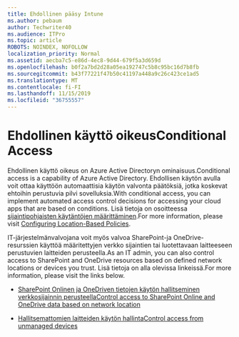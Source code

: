 ```yaml
---
title: Ehdollinen pääsy Intune
ms.author: pebaum
author: Techwriter40
ms.audience: ITPro
ms.topic: article
ROBOTS: NOINDEX, NOFOLLOW
localization_priority: Normal
ms.assetid: aecba7c5-e86d-4ec8-9d44-679f5a3d659d
ms.openlocfilehash: b0f2a7bd2d28a05ea192747c5b8c95bc16d7b8fb
ms.sourcegitcommit: b43f77221f47b50c41197a448a9c26c423ce1ad5
ms.translationtype: MT
ms.contentlocale: fi-FI
ms.lasthandoff: 11/15/2019
ms.locfileid: "36755557"
---
```

# <a name="conditional-access"></a><span data-ttu-id="08b39-102">Ehdollinen käyttö oikeus</span><span class="sxs-lookup"><span data-stu-id="08b39-102">Conditional Access</span></span>

<span data-ttu-id="08b39-103">Ehdollinen käyttö oikeus on Azure Active Directoryn ominaisuus.</span><span class="sxs-lookup"><span data-stu-id="08b39-103">Conditional access is a capability of Azure Active Directory.</span></span> <span data-ttu-id="08b39-104">Ehdollisen käytön avulla voit ottaa käyttöön automaattisia käytön valvonta päätöksiä, jotka koskevat ehtoihin perustuvia pilvi sovelluksia.</span><span class="sxs-lookup"><span data-stu-id="08b39-104">With conditional access, you can implement automated access control decisions for accessing your cloud apps that are based on conditions.</span></span> <span data-ttu-id="08b39-105">Lisä tietoja on osoitteessa [sijaintipohjaisten käytäntöjen määrittäminen](https://docs.microsoft.com/azure/active-directory/conditional-access/overview).</span><span class="sxs-lookup"><span data-stu-id="08b39-105">For more information, please visit [Configuring Location-Based Policies](https://docs.microsoft.com/azure/active-directory/conditional-access/overview).</span></span>

<span data-ttu-id="08b39-106">IT-järjestelmänvalvojana voit myös valvoa SharePoint-ja OneDrive-resurssien käyttöä määritettyjen verkko sijaintien tai luotettavaan laitteeseen perustuvien laitteiden perusteella.</span><span class="sxs-lookup"><span data-stu-id="08b39-106">As an IT admin, you can also control access to SharePoint and OneDrive resources based on defined network locations or devices you trust.</span></span> <span data-ttu-id="08b39-107">Lisä tietoja on alla olevissa linkeissä.</span><span class="sxs-lookup"><span data-stu-id="08b39-107">For more information, please visit the links below.</span></span>

- [<span data-ttu-id="08b39-108">SharePoint Onlinen ja OneDriven tietojen käytön hallitseminen verkkosijainnin perusteella</span><span class="sxs-lookup"><span data-stu-id="08b39-108">Control access to SharePoint Online and OneDrive data based on network location</span></span>](https://docs.microsoft.com/sharepoint/control-access-based-on-network-location)

- [<span data-ttu-id="08b39-109">Hallitsemattomien laitteiden käytön hallinta</span><span class="sxs-lookup"><span data-stu-id="08b39-109">Control access from unmanaged devices</span></span>](https://docs.microsoft.com/sharepoint/control-access-from-unmanaged-devices)

